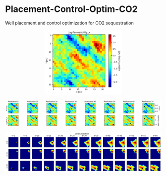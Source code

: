 # Placement-Control-Optim-CO2
Well placement and control optimization for CO2 sequestration

<p align="center">
  <img src="https://github.com/misaelmmorales/CO2-Placement-Optim/blob/main/figures/logperm.png" width="250"/>
</p>

<p align="center">
  <img src="https://github.com/misaelmmorales/CO2-Placement-Optim/blob/main/figures/static_realizations.png" width="1200"/>
</p>

<p align="center">
  <img src="https://github.com/misaelmmorales/CO2-Placement-Optim/blob/main/figures/saturation_realizations.png" width="1200"/>
</p>
